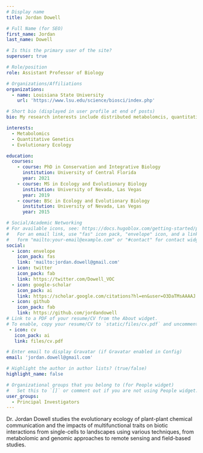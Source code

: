 ```yaml
---
# Display name
title: Jordan Dowell

# Full Name (for SEO)
first_name: Jordan
last_name: Dowell

# Is this the primary user of the site?
superuser: true

# Role/position
role: Assistant Professor of Biology

# Organizations/Affiliations
organizations:
  - name: Louisiana State University
    url: 'https://www.lsu.edu/science/biosci/index.php'

# Short bio (displayed in user profile at end of posts)
bio: My research interests include distributed metabolomcis, quantitative genetics, and evolutionary ecology.

interests:
  - Metabolomics
  - Quantitative Genetics
  - Evolutionary Ecology

education:
  courses:
    - course: PhD in Conservation and Integrative Biology
      institution: University of Central Florida
      year: 2021
    - course: MS in Ecology and Evolutionary Biology
      institution: University of Nevada, Las Vegas
      year: 2019
    - course: BSc in Ecology and Evolutionary Biology
      institution: University of Nevada, Las Vegas
      year: 2015

# Social/Academic Networking
# For available icons, see: https://docs.hugoblox.com/getting-started/page-builder/#icons
#   For an email link, use "fas" icon pack, "envelope" icon, and a link in the
#   form "mailto:your-email@example.com" or "#contact" for contact widget.
social:
  - icon: envelope
    icon_pack: fas
    link: 'mailto:jordan.dowell@gmail.com'
  - icon: twitter
    icon_pack: fab
    link: https://twitter.com/Dowell_VOC
  - icon: google-scholar
    icon_pack: ai
    link: https://scholar.google.com/citations?hl=en&user=O3DaTMsAAAAJ
  - icon: github
    icon_pack: fab
    link: https://github.com/jordandowell
# Link to a PDF of your resume/CV from the About widget.
# To enable, copy your resume/CV to `static/files/cv.pdf` and uncomment the lines below.
 - icon: cv
   icon_pack: ai
   link: files/cv.pdf

# Enter email to display Gravatar (if Gravatar enabled in Config)
email: 'jordan.dowell@gmail.com'

# Highlight the author in author lists? (true/false)
highlight_name: false

# Organizational groups that you belong to (for People widget)
#   Set this to `[]` or comment out if you are not using People widget.
user_groups:
  - Principal Investigators
---
```


Dr. Jordan Dowell studies the evolutionary ecology of plant-plant chemical communication and the impacts of multifunctional traits on biotic interactions from single-cells to landscapes using various techniques, from metabolomic and genomic approaches to remote sensing and field-based studies.
